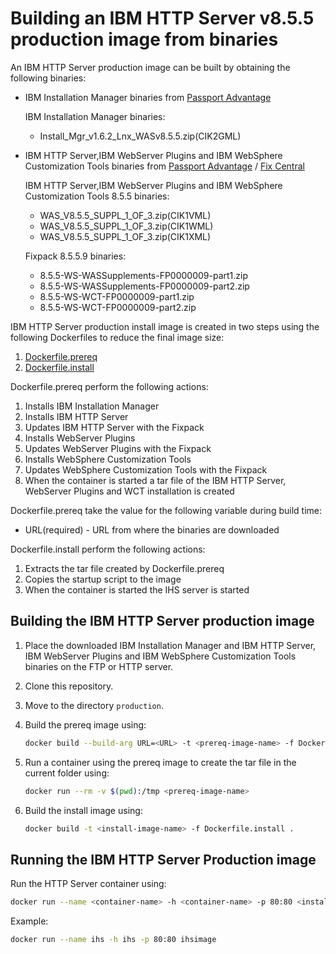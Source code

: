 # Building an IBM HTTP Server v8.5.5 production image from binaries

An IBM HTTP Server production image can be built by obtaining the following binaries:
* IBM Installation Manager binaries from [Passport Advantage](http://www-01.ibm.com/software/passportadvantage/pao_customer.html)

  IBM Installation Manager binaries:
  * Install_Mgr_v1.6.2_Lnx_WASv8.5.5.zip(CIK2GML) 

* IBM HTTP Server,IBM WebServer Plugins and IBM WebSphere Customization Tools binaries from [Passport Advantage](http://www-01.ibm.com/software/passportadvantage/pao_customer.html) / [Fix Central](http://www-933.ibm.com/support/fixcentral/)

  IBM HTTP Server,IBM WebServer Plugins and IBM WebSphere Customization Tools 8.5.5 binaries:
  * WAS_V8.5.5_SUPPL_1_OF_3.zip(CIK1VML)
  * WAS_V8.5.5_SUPPL_1_OF_3.zip(CIK1WML)
  * WAS_V8.5.5_SUPPL_1_OF_3.zip(CIK1XML)

  Fixpack 8.5.5.9 binaries:
  * 8.5.5-WS-WASSupplements-FP0000009-part1.zip
  * 8.5.5-WS-WASSupplements-FP0000009-part2.zip
  * 8.5.5-WS-WCT-FP0000009-part1.zip
  * 8.5.5-WS-WCT-FP0000009-part2.zip

IBM HTTP Server production install image is created in two steps using the following Dockerfiles to reduce the final image size:

1. [Dockerfile.prereq](Dockerfile.prereq)
2. [Dockerfile.install](Dockerfile.install)

Dockerfile.prereq perform the following actions:
 
1. Installs IBM Installation Manager
2. Installs IBM HTTP Server 
3. Updates IBM HTTP Server with the Fixpack
4. Installs WebServer Plugins
5. Updates WebServer Plugins with the Fixpack
6. Installs WebSphere Customization Tools
7. Updates WebSphere Customization Tools with the Fixpack
8. When the container is started a tar file of the IBM HTTP Server, WebServer Plugins and WCT installation is created

Dockerfile.prereq take the value for the following variable during build time: 
* URL(required) - URL from where the binaries are downloaded

Dockerfile.install perform the following actions:                                                                                                           

1. Extracts the tar file created by Dockerfile.prereq
2. Copies the startup script to the image
3. When the container is started the IHS server is started

## Building the IBM HTTP Server production image

1. Place the downloaded IBM Installation Manager and IBM HTTP Server, IBM WebServer Plugins and IBM WebSphere Customization Tools binaries on the FTP or HTTP server.
2. Clone this repository.
3. Move to the directory `production`.
4. Build the prereq image using:

    ```bash
    docker build --build-arg URL=<URL> -t <prereq-image-name> -f Dockerfile.prereq .
    ```

5. Run a container using the prereq image to create the tar file in the current folder using:

    ```bash
    docker run --rm -v $(pwd):/tmp <prereq-image-name>
    ```

6. Build the install image using:       

    ```bash
    docker build -t <install-image-name> -f Dockerfile.install .
    ```

## Running the IBM HTTP Server Production image                                                               
                                                                                                        
Run the HTTP Server container using:

```bash                                                                                             
docker run --name <container-name> -h <container-name> -p 80:80 <install-image-name>                        
```                                                                                                 

Example:                                                                                   
                                                                                          
```bash                                                                               
docker run --name ihs -h ihs -p 80:80 ihsimage                                             
```         
